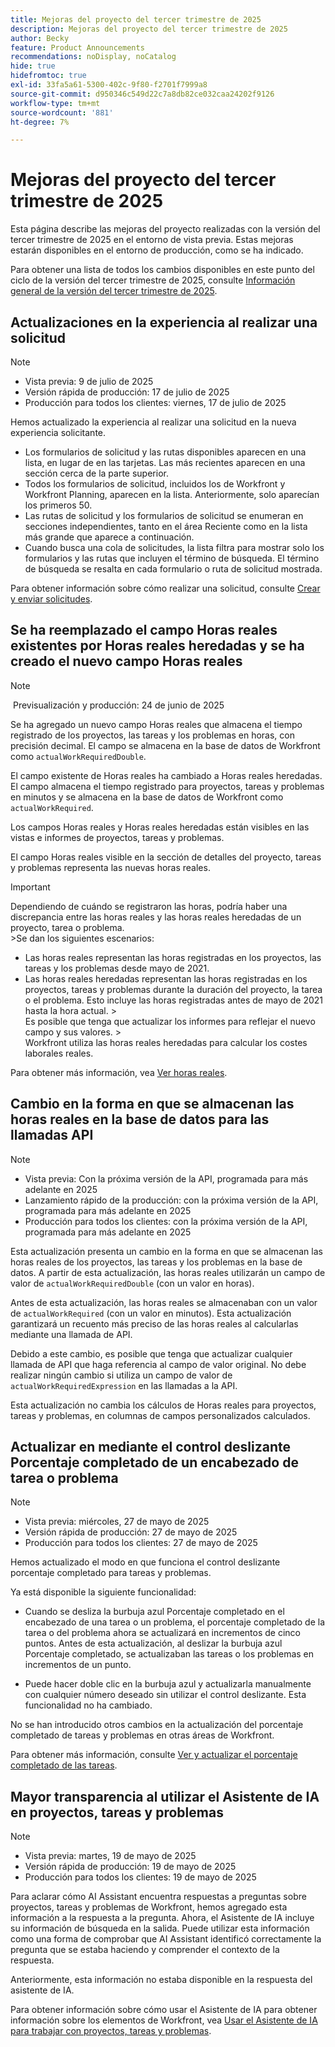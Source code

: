 ```yaml
---
title: Mejoras del proyecto del tercer trimestre de 2025
description: Mejoras del proyecto del tercer trimestre de 2025
author: Becky
feature: Product Announcements
recommendations: noDisplay, noCatalog
hide: true
hidefromtoc: true
exl-id: 33fa5a61-5300-402c-9f80-f2701f7999a8
source-git-commit: d950346c549d22c7a8db82ce032caa24202f9126
workflow-type: tm+mt
source-wordcount: '881'
ht-degree: 7%

---
```


# Mejoras del proyecto del tercer trimestre de 2025

Esta página describe las mejoras del proyecto realizadas con la versión del tercer trimestre de 2025 en el entorno de vista previa. Estas mejoras estarán disponibles en el entorno de producción, como se ha indicado.

Para obtener una lista de todos los cambios disponibles en este punto del ciclo de la versión del tercer trimestre de 2025, consulte [Información general de la versión del tercer trimestre de 2025](/help/quicksilver/product-announcements/product-releases/25-q3-release-activity/25-q3-release-overview.md).

## Actualizaciones en la experiencia al realizar una solicitud

>[!NOTE]
>
>* Vista previa: 9 de julio de 2025
>* Versión rápida de producción: 17 de julio de 2025
>* Producción para todos los clientes: viernes, 17 de julio de 2025

Hemos actualizado la experiencia al realizar una solicitud en la nueva experiencia solicitante.

* Los formularios de solicitud y las rutas disponibles aparecen en una lista, en lugar de en las tarjetas. Las más recientes aparecen en una sección cerca de la parte superior.
* Todos los formularios de solicitud, incluidos los de Workfront y Workfront Planning, aparecen en la lista. Anteriormente, solo aparecían los primeros 50.
* Las rutas de solicitud y los formularios de solicitud se enumeran en secciones independientes, tanto en el área Reciente como en la lista más grande que aparece a continuación.
* Cuando busca una cola de solicitudes, la lista filtra para mostrar solo los formularios y las rutas que incluyen el término de búsqueda. El término de búsqueda se resalta en cada formulario o ruta de solicitud mostrada.

Para obtener información sobre cómo realizar una solicitud, consulte [Crear y enviar solicitudes](/help/quicksilver/manage-work/requests/create-requests/create-submit-requests.md).

## Se ha reemplazado el campo Horas reales existentes por Horas reales heredadas y se ha creado el nuevo campo Horas reales

>[!NOTE]
>
> Previsualización y producción: 24 de junio de 2025 

Se ha agregado un nuevo campo Horas reales que almacena el tiempo registrado de los proyectos, las tareas y los problemas en horas, con precisión decimal. El campo se almacena en la base de datos de Workfront como `actualWorkRequiredDouble`.

El campo existente de Horas reales ha cambiado a Horas reales heredadas. El campo almacena el tiempo registrado para proyectos, tareas y problemas en minutos y se almacena en la base de datos de Workfront como `actualWorkRequired`.

Los campos Horas reales y Horas reales heredadas están visibles en las vistas e informes de proyectos, tareas y problemas.

El campo Horas reales visible en la sección de detalles del proyecto, tareas y problemas representa las nuevas horas reales.

>[!IMPORTANT]
>
>Dependiendo de cuándo se registraron las horas, podría haber una discrepancia entre las horas reales y las horas reales heredadas de un proyecto, tarea o problema.<br>
>&#x200B;>Se dan los siguientes escenarios:
>
>* Las horas reales representan las horas registradas en los proyectos, las tareas y los problemas desde mayo de 2021.
>* Las horas reales heredadas representan las horas registradas en los proyectos, tareas y problemas durante la duración del proyecto, la tarea o el problema. Esto incluye las horas registradas antes de mayo de 2021 hasta la hora actual.
>  &#x200B;><br>Es posible que tenga que actualizar los informes para reflejar el nuevo campo y sus valores.
>  &#x200B;><br>Workfront utiliza las horas reales heredadas para calcular los costes laborales reales.

Para obtener más información, vea [Ver horas reales](/help/quicksilver/manage-work/tasks/task-information/actual-hours.md).


## Cambio en la forma en que se almacenan las horas reales en la base de datos para las llamadas API

>[!NOTE]
>
>* Vista previa: Con la próxima versión de la API, programada para más adelante en 2025
>* Lanzamiento rápido de la producción: con la próxima versión de la API, programada para más adelante en 2025
>* Producción para todos los clientes: con la próxima versión de la API, programada para más adelante en 2025

Esta actualización presenta un cambio en la forma en que se almacenan las horas reales de los proyectos, las tareas y los problemas en la base de datos. A partir de esta actualización, las horas reales utilizarán un campo de valor de `actualWorkRequiredDouble` (con un valor en horas).

Antes de esta actualización, las horas reales se almacenaban con un valor de `actualWorkRequired` (con un valor en minutos). Esta actualización garantizará un recuento más preciso de las horas reales al calcularlas mediante una llamada de API.

Debido a este cambio, es posible que tenga que actualizar cualquier llamada de API que haga referencia al campo de valor original. No debe realizar ningún cambio si utiliza un campo de valor de `actualWorkRequiredExpression` en las llamadas a la API.

Esta actualización no cambia los cálculos de Horas reales para proyectos, tareas y problemas, en columnas de campos personalizados calculados.

## Actualizar en mediante el control deslizante Porcentaje completado de un encabezado de tarea o problema

>[!NOTE]
>
>* Vista previa: miércoles, 27 de mayo de 2025
>* Versión rápida de producción: 27 de mayo de 2025
>* Producción para todos los clientes: 27 de mayo de 2025

Hemos actualizado el modo en que funciona el control deslizante porcentaje completado para tareas y problemas.

Ya está disponible la siguiente funcionalidad:

* Cuando se desliza la burbuja azul Porcentaje completado en el encabezado de una tarea o un problema, el porcentaje completado de la tarea o del problema ahora se actualizará en incrementos de cinco puntos. Antes de esta actualización, al deslizar la burbuja azul Porcentaje completado, se actualizaban las tareas o los problemas en incrementos de un punto.

* Puede hacer doble clic en la burbuja azul y actualizarla manualmente con cualquier número deseado sin utilizar el control deslizante. Esta funcionalidad no ha cambiado.

No se han introducido otros cambios en la actualización del porcentaje completado de tareas y problemas en otras áreas de Workfront.

Para obtener más información, consulte [Ver y actualizar el porcentaje completado de las tareas](/help/quicksilver/manage-work/projects/updating-work-in-a-project/view-update-percent-complete-for-tasks.md).

## Mayor transparencia al utilizar el Asistente de IA en proyectos, tareas y problemas

>[!NOTE]
>
>* Vista previa: martes, 19 de mayo de 2025
>* Versión rápida de producción: 19 de mayo de 2025
>* Producción para todos los clientes: 19 de mayo de 2025

Para aclarar cómo AI Assistant encuentra respuestas a preguntas sobre proyectos, tareas y problemas de Workfront, hemos agregado esta información a la respuesta a la pregunta. Ahora, el Asistente de IA incluye su información de búsqueda en la salida. Puede utilizar esta información como una forma de comprobar que AI Assistant identificó correctamente la pregunta que se estaba haciendo y comprender el contexto de la respuesta.

Anteriormente, esta información no estaba disponible en la respuesta del asistente de IA.

Para obtener información sobre cómo usar el Asistente de IA para obtener información sobre los elementos de Workfront, vea [Usar el Asistente de IA para trabajar con proyectos, tareas y problemas](/help/quicksilver/workfront-basics/ai-assistant/work-with-pti-through-ai-assisant.md).


